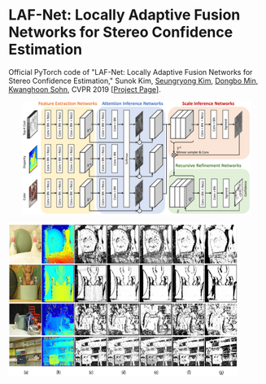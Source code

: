 # LAF-Net: Locally Adaptive Fusion Networks for Stereo Confidence Estimation
Official PyTorch code of "LAF-Net: Locally Adaptive Fusion Networks for Stereo Confidence Estimation," 
Sunok Kim, [Seungryong Kim](https://seungryong.github.io/), [Dongbo Min](http://cvl.ewha.ac.kr/), [Kwanghoon Sohn](http://diml.yonsei.ac.kr/), CVPR 2019 [[Project Page](https://seungryong.github.io/LAFNet/)].

<p align="center">
  <img src="LAF.png" width="450px" alt="LAF"></img>
</p>


<img src="results.png" width="450px" height="300px" alt="LAF"></img><br/>
